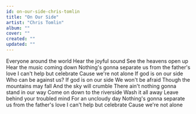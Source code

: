 ```yaml
---
id: on-our-side-chris-tomlin
title: "On Our Side"
artist: "Chris Tomlin"
album: ""
cover: ""
created: ""
updated: ""
---
```


Everyone around the world
Hear the joyful sound
See the heavens open up
Hear the music coming down
Nothing's gonna separate us from the father's love
I can't help but celebrate
Cause we're not alone
If god is on our side
Who can be against us?
If god is on our side
We won't be afraid
Though the mountains may fall
And the sky will crumble
There ain't nothing gonna stand in our way
Come on down to the riverside
Wash it all away
Leave behind your troubled mind
For an uncloudy day
Nothing's gonna separate us from the father's love
I can't help but celebrate
Cause we're not alone
